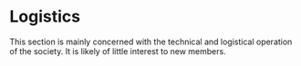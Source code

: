 # Logistics

This section is mainly concerned with the technical and logistical operation of the society. It is likely of little interest to new members.

